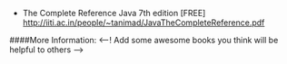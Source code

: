 - The Complete Reference Java 7th edition [FREE]
http://iiti.ac.in/people/~tanimad/JavaTheCompleteReference.pdf

####More Information: <--! Add some awesome books you think will be helpful to others -->
